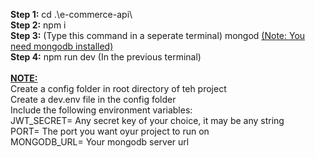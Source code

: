 <b>Step 1:</b>
cd .\e-commerce-api\\
<br>
<b>Step 2:</b>
npm i
<br>
<b>Step 3:</b>
(Type this command in a seperate terminal)
mongod
<u>(Note: You need mongodb installed)</u>
<br>
<b>Step 4:</b>
npm run dev
(In the previous terminal)
<br>
<br>
<b><u>NOTE:</u></b>
<br>
Create a config folder in root directory of teh project
<br>
Create a dev.env file in the config folder
<br>
Include the following environment variables:
<br>
JWT_SECRET= Any secret key of your choice, it may be any string
<br>
PORT= The port you want oyur project to run on
<br>
MONGODB_URL= Your mongodb server url
